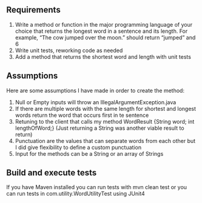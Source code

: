 ## Requirements
1. Write a method or function in the major programming language of your choice that returns the longest word in a sentence and its length. For example, “The cow jumped over the moon.” should return “jumped” and 6
2. Write unit tests, reworking code as needed
3. Add a method that returns the shortest word and length with unit tests

## Assumptions
Here are some assumptions I have made in order to create the method:

1. Null or Empty inputs will throw an IllegalArgumentException.java
2. If there are multiple words with the same length for shortest and longest words return the word that occurs first in te sentence
3. Retuning to the client that calls my method WordResult {String word; int lengthOfWord;} (Just returning a String was another viable result to return)
4. Punctuation are the values that can separate words from each other but I did give flexibility to define a custom punctuation
5. Input for the methods can be a String or an array of Strings

## Build and execute tests
If you have Maven installed you can run tests with mvn clean test or you can run tests in com.utility.WordUtilityTest using JUnit4



